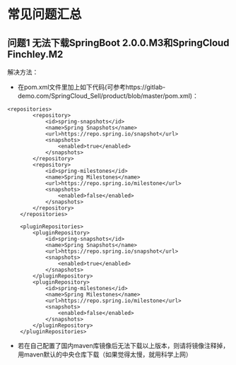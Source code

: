 # 常见问题汇总

## 问题1 无法下载SpringBoot 2.0.0.M3和SpringCloud Finchley.M2

解决方法：
+ 在pom.xml文件里加上如下代码(可参考https://gitlab-demo.com/SpringCloud_Sell/product/blob/master/pom.xml)：

```
<repositories>
		<repository>
			<id>spring-snapshots</id>
			<name>Spring Snapshots</name>
			<url>https://repo.spring.io/snapshot</url>
			<snapshots>
				<enabled>true</enabled>
			</snapshots>
		</repository>
		<repository>
			<id>spring-milestones</id>
			<name>Spring Milestones</name>
			<url>https://repo.spring.io/milestone</url>
			<snapshots>
				<enabled>false</enabled>
			</snapshots>
		</repository>
	</repositories>

	<pluginRepositories>
		<pluginRepository>
			<id>spring-snapshots</id>
			<name>Spring Snapshots</name>
			<url>https://repo.spring.io/snapshot</url>
			<snapshots>
				<enabled>true</enabled>
			</snapshots>
		</pluginRepository>
		<pluginRepository>
			<id>spring-milestones</id>
			<name>Spring Milestones</name>
			<url>https://repo.spring.io/milestone</url>
			<snapshots>
				<enabled>false</enabled>
			</snapshots>
		</pluginRepository>
	</pluginRepositories>
```

+ 若在自己配置了国内maven库镜像后无法下载以上版本，则请将镜像注释掉，用maven默认的中央仓库下载（如果觉得太慢，就用科学上网）